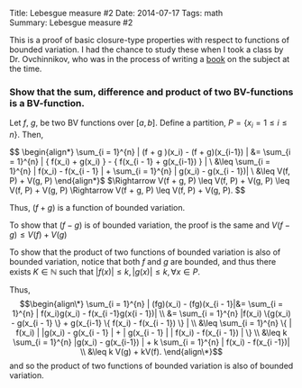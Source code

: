 ﻿Title:  Lebesgue measure #2
Date: 2014-07-17
Tags: math  
Summary: Lebesgue measure #2

This is a proof of basic closure-type properties with respect to functions of bounded variation. I had the chance to study these when I took a class by Dr. Ovchinnikov, who was in the process of writing a [book](http://www.amazon.com/Measure-Integral-Derivative-Lebesgues-Universitext/dp/1461471958) on the subject at the time.  

### Show that the sum, difference and product of two BV-functions is a BV-function. ###

Let  $f$, $g$, be two BV functions over $[a, b]$.  Define a partition, $P = \{x_i = 1 \leq i \leq n \}.$  Then,  

$$
\begin{align\*}
\sum_{i = 1}^{n} | (f + g )(x_i) - (f + g)(x_{i-1}) | &= \sum_{i = 1}^{n} | \{ f(x_i) + g(x_i) \} - \{ f(x_{i - 1} + g(x_{i-1}) \} |
\\  &\leq \sum_{i = 1}^{n} | f(x_i) - f(x_{i - 1} | + \sum_{i = 1}^{n} | g(x_i) - g(x_{i - 1})|
\\  &\leq  V(f, P) + V(g, P)
\end{align\*}$ 
$\Rightarrow V(f + g, P) \leq V(f, P) + V(g, P) \leq V(f, P) + V(g, P)
\Rightarrow V(f + g, P) \leq V(f, P) + V(g, P).
$$  

Thus, $(f + g)$ is a function of bounded variation.

To show that $(f - g)$ is of bounded variation, the proof is the same and $V(f - g) \leq V(f) + V(g)$

To show that the product of two functions of bounded variation is also of bounded variation, notice that both $f$ and $g$ are bounded, and thus there exists $K \in \mathbb{N}$ such that
$|f(x)| \leq k, |g(x) | \leq k, \forall x \in P$.

Thus, 
$$\begin{align\*}
\sum_{i = 1}^{n} | (fg)(x_i) - (fg)(x_{i - 1}|&= \sum_{i = 1}^{n} | f(x_i)g(x_i) - f(x_{i -1}g(x{i - 1})|
\\ &= \sum_{i = 1}^{n} |f(x_i) \{g(x_i) - g(x_{i - 1} \} + g(x_{i-1} \{ f(x_i) - f(x_{i - 1}) \} |
\\ &\leq \sum_{i = 1}^{n} \{ | f(x_i) | |g(x_i)  - g(x_{i - 1} | + | g(x_{i - 1} | | f(x_i) - f(x_{i - 1}) | \}
\\ &\leq k \sum_{i = 1}^{n} |g(x_i) - g(x_{i-1}) | + k \sum_{i = 1}^{n} | f(x_i) - f(x_{i -1})|
\\ &\leq k V(g) + kV(f).
\end{align\*}$$
and so the product of two functions of bounded variation is also of bounded variation.

